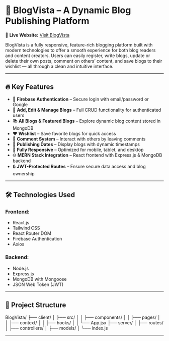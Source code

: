 # 🌿 BlogVista – A Dynamic Blog Publishing Platform

🚀 **Live Website:** [Visit BlogVista](https://blogvistaposting404.netlify.app)

BlogVista is a fully responsive, feature-rich blogging platform built with modern technologies to offer a smooth experience for both blog readers and content creators. Users can easily register, write blogs, update or delete their own posts, comment on others’ content, and save blogs to their wishlist — all through a clean and intuitive interface.

---

## 🔥 Key Features

- 🔐 **Firebase Authentication** – Secure login with email/password or Google
- 📝 **Add, Edit & Manage Blogs** – Full CRUD functionality for authenticated users
- 📚 **All Blogs & Featured Blogs** – Explore dynamic blog content stored in MongoDB
- ❤️ **Wishlist** – Save favorite blogs for quick access
- 💬 **Comment System** – Interact with others by leaving comments
- 📅 **Publishing Dates** – Display blogs with dynamic timestamps
- 📱 **Fully Responsive** – Optimized for mobile, tablet, and desktop
- 🌐 **MERN Stack Integration** – React frontend with Express.js & MongoDB backend
- 🔒 **JWT-Protected Routes** – Ensure secure data access and blog ownership

---

## 🛠️ Technologies Used

### Frontend:

- React.js
- Tailwind CSS
- React Router DOM
- Firebase Authentication
- Axios

### Backend:

- Node.js
- Express.js
- MongoDB with Mongoose
- JSON Web Token (JWT)

---

## 📁 Project Structure

BlogVista/
├── client/
│ ├── src/
│ │ ├── components/
│ │ ├── pages/
│ │ ├── context/
│ │ ├── hooks/
│ │ └── App.jsx
├── server/
│ ├── routes/
│ ├── controllers/
│ ├── models/
│ └── index.js

---
